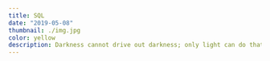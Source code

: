 ```yaml
---
title: SQL
date: "2019-05-08"
thumbnail: ./img.jpg
color: yellow
description: Darkness cannot drive out darkness; only light can do that. Hate cannot drive out hate; only love can do that.
---
```

